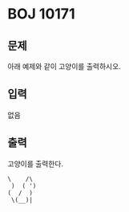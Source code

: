 # BOJ 10171

## 문제

아래 예제와 같이 고양이를 출력하시오.



## 입력

없음

## 출력

고양이를 출력한다.

```
\    /\
 )  ( ')
(  /  )
 \(__)|
```